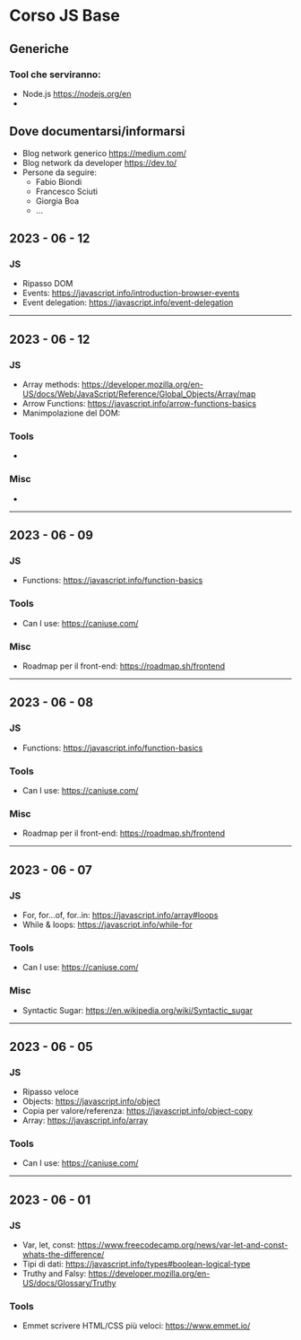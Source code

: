 # Corso JS Base

## Generiche

### Tool che serviranno:
- Node.js https://nodejs.org/en
- 

## Dove documentarsi/informarsi
- Blog network generico https://medium.com/
- Blog network da developer https://dev.to/ 
- Persone da seguire:
    - Fabio Biondi
    - Francesco Sciuti
    - Giorgia Boa
    - ...

## 2023 - 06 - 12

### JS
- Ripasso DOM 
- Events: https://javascript.info/introduction-browser-events
- Event delegation: https://javascript.info/event-delegation

-----

## 2023 - 06 - 12

### JS
- Array methods: https://developer.mozilla.org/en-US/docs/Web/JavaScript/Reference/Global_Objects/Array/map
- Arrow Functions: https://javascript.info/arrow-functions-basics
- Manimpolazione del DOM: 

### Tools
- 

### Misc
- 

-----


## 2023 - 06 - 09

### JS
- Functions: https://javascript.info/function-basics

### Tools
- Can I use: https://caniuse.com/

### Misc
- Roadmap per il front-end: https://roadmap.sh/frontend 

-----

## 2023 - 06 - 08

### JS
- Functions: https://javascript.info/function-basics

### Tools
- Can I use: https://caniuse.com/

### Misc
- Roadmap per il front-end: https://roadmap.sh/frontend 

-----

## 2023 - 06 - 07

### JS
- For, for...of, for..in: https://javascript.info/array#loops
- While & loops: https://javascript.info/while-for

### Tools
- Can I use: https://caniuse.com/

### Misc
- Syntactic Sugar: https://en.wikipedia.org/wiki/Syntactic_sugar

-----

## 2023 - 06 - 05

### JS
- Ripasso veloce
- Objects: https://javascript.info/object
- Copia per valore/referenza: https://javascript.info/object-copy
- Array: https://javascript.info/array

### Tools
- Can I use: https://caniuse.com/

-----

## 2023 - 06 - 01

### JS 
- Var, let, const: https://www.freecodecamp.org/news/var-let-and-const-whats-the-difference/
- Tipi di dati: https://javascript.info/types#boolean-logical-type
- Truthy and Falsy: https://developer.mozilla.org/en-US/docs/Glossary/Truthy

### Tools
- Emmet scrivere HTML/CSS più veloci: https://www.emmet.io/


